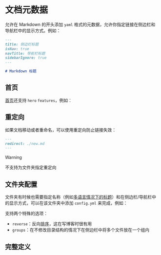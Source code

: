 # 文档元数据

允许在 Markdown 的开头添加 `yaml` 格式的元数据，允许你指定链接在侧边栏和导航栏中的显示方式。例如：

```md
---
title: 侧边栏标题
isNav: true
navTitle: 导航栏标题
sidebarIgnore: true
---

# Markdown 标题
```

## 首页

[首页](./003-cli.md#--home-mode)还支持 `hero` `features`，例如：

<gbp-raw src="docs/en/README.md" range="1-19"></gbp-raw>

## 重定向

如果文档移动或者重命名，可以使用重定向防止链接失效：

```md
---
redirect: ./new.md
---
```

> [!WARNING]
> 不支持为文件夹指定重定向

## 文件夹配置

文件夹有时候也需要指定名称（例如[多语言情况下的标题](./002-i18n.md)）和在侧边栏/导航栏中的显示方式，可以在该文件夹中添加 `config.yml` 来完成，例如：

<gbp-raw src="docs/zh/002-guide/config.yml"></gbp-raw>

支持两个特殊的选项：

- `reverse`：反向[排序](./001-sort.md)，这在写博客时很有用
- `groups`：在不修改目录结构的情况下在侧边栏中将多个文件放在一个组内

## 完整定义

<gbp-raw src="src/common/frontmatter.ts"></gbp-raw>
